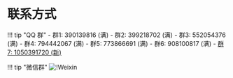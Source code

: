 # 联系方式


!!! tip "QQ 群"
    - 群1: 390139816 (满)
    - 群2: 399218702 (满)
    - 群3: 552054376 (满)
    - 群4: 794442067 (满)
    - 群5: 773866691 (满)
    - 群6: 908100817 (满)
    - [群7: 1050391720 (新)][7群]

[7群]: https://qm.qq.com/cgi-bin/qm/qr?k=om7dOmqflNsfzegPBODIxooO_dMDGiD1&jump_from=webapi

!!! tip "微信群"
![!Weixin](../../img/weixin-group.jpg)
